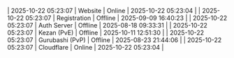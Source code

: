 | 2025-10-22 05:23:07 | Website | Online | 2025-10-22 05:23:04 |
| 2025-10-22 05:23:07 | Registration | Offline | 2025-09-09 16:40:23 |
| 2025-10-22 05:23:07 | Auth Server | Offline | 2025-08-18 09:33:31 |
| 2025-10-22 05:23:07 | Kezan (PvE) | Offline | 2025-10-11 12:51:30 |
| 2025-10-22 05:23:07 | Gurubashi (PvP) | Offline | 2025-08-23 21:44:06 |
| 2025-10-22 05:23:07 | Cloudflare | Online | 2025-10-22 05:23:04 |
